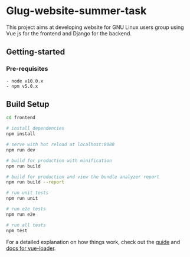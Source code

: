 # Glug-website-summer-task

This project aims at developing website for GNU Linux users group using Vue js for the frontend and Django for the backend.

<h2>Getting-started</h2>

<h3>Pre-requisites</h3>


```
- node v10.0.x
- npm v5.0.x
```
## Build Setup


``` bash
cd frontend 

# install dependencies
npm install

# serve with hot reload at localhost:8080
npm run dev

# build for production with minification
npm run build

# build for production and view the bundle analyzer report
npm run build --report

# run unit tests
npm run unit

# run e2e tests
npm run e2e

# run all tests
npm test
```

For a detailed explanation on how things work, check out the [guide](http://vuejs-templates.github.io/webpack/) and [docs for vue-loader](http://vuejs.github.io/vue-loader).
